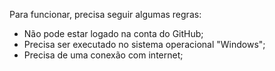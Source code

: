 Para funcionar, precisa seguir algumas regras: 
  - Não pode estar logado na conta do GitHub;
  - Precisa ser executado no sistema operacional "Windows";
  - Precisa de uma conexão com internet;
